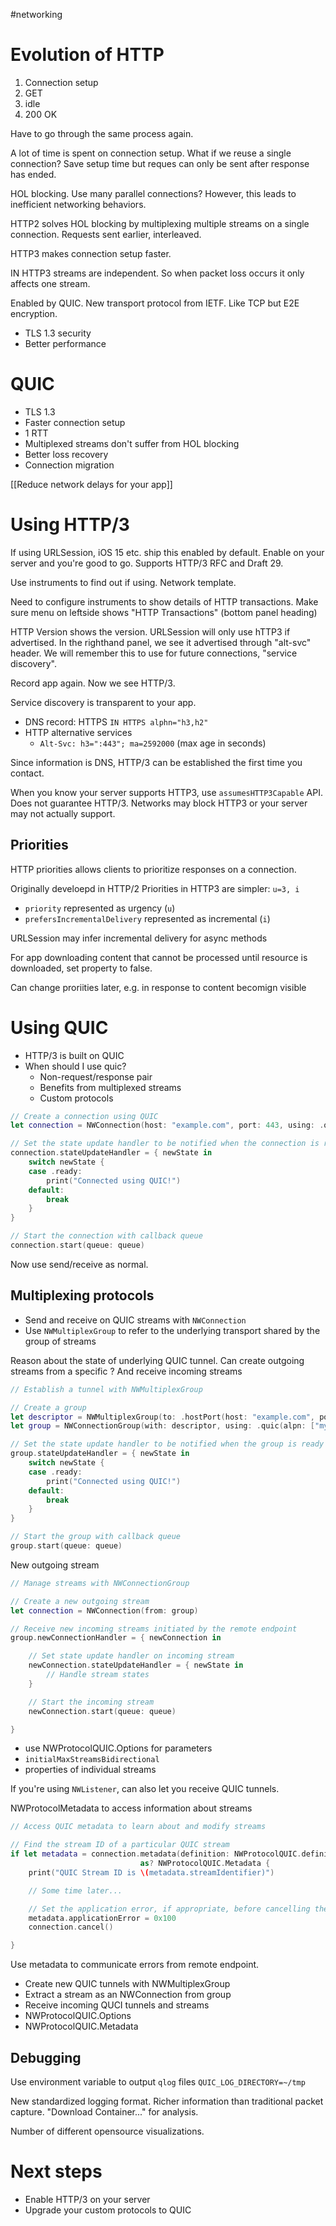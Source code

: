 #networking 

# Evolution of HTTP
1.  Connection setup
2.  GET
3.  idle
4.  200 OK

Have to go through the same process again.

A lot of time is spent on connection setup.  What if we reuse a single connection?  Save setup time but reques can only be sent after response has ended.

HOL blocking.  Use many parallel connections?  However, this leads to inefficient networking behaviors.

HTTP2 solves HOL blocking by multiplexing multiple streams on a single connection.  Requests sent earlier, interleaved.

HTTP3 makes connection setup faster.  

IN HTTP3 streams are independent.  So when packet loss occurs it only affects one stream.

Enabled by QUIC.  New transport protocol from IETF.  Like TCP but E2E encryption.

* TLS 1.3 security
* Better performance

# QUIC
* TLS 1.3
* Faster connection setup
* 1 RTT
* Multiplexed streams don't suffer from HOL blocking
* Better loss recovery
* Connection migration

[[Reduce network delays for your app]]

# Using HTTP/3
If using URLSession, iOS 15 etc. ship this enabled by default.
Enable on your server and you're good to go.
Supports HTTP/3 RFC and Draft 29.

Use instruments to find out if using.  Network template.

Need to configure instruments to show details of HTTP transactions.  Make sure menu on leftside shows "HTTP Transactions" (bottom panel heading)

HTTP Version shows the version.  URLSession will only use hTTP3 if advertised.  In the righthand panel, we see it advertised through "alt-svc" header.  We will remember this to use for future connections, "service discovery".

Record app again.  Now we see HTTP/3.  

Service discovery is transparent to your app.

* DNS record: HTTPS `IN HTTPS alphn="h3,h2"`
* HTTP alternative services
	* `Alt-Svc: h3=":443"; ma=2592000` (max age in seconds)

Since information is DNS, HTTP/3 can be established the first time you contact.

When you know your server supports HTTP3, use `assumesHTTP3Capable` API.  Does not guarantee HTTP/3.   Networks may block HTTP3 or your server may not actually support.

## Priorities
HTTP priorities allows clients to prioritize responses on a connection.  

Originally develoepd in HTTP/2
Priorities in HTTP3 are simpler: `u=3, i`
* `priority` represented as urgency (`u`)
* `prefersIncrementalDelivery` represented as incremental (`i`)

URLSession may infer incremental delivery for async methods

For app downloading content that cannot be processed until resource is downloaded, set property to false.

Can change proriities later, e.g. in response to content becomign visible
# Using QUIC
* HTTP/3 is built on QUIC
* When should I use quic?
	* Non-request/response pair
	* Benefits from multiplexed streams
	* Custom protocols

```swift
// Create a connection using QUIC
let connection = NWConnection(host: "example.com", port: 443, using: .quic(alpn: ["myproto"]))

// Set the state update handler to be notified when the connection is ready
connection.stateUpdateHandler = { newState in
    switch newState {
    case .ready:
        print("Connected using QUIC!")
    default:
        break
    }
}

// Start the connection with callback queue
connection.start(queue: queue)
```

Now use send/receive as normal.

## Multiplexing protocols
* Send and receive on QUIC streams with `NWConnection`
* Use `NWMultiplexGroup` to refer to the underlying transport shared by the group of streams

Reason about the state of underlying QUIC tunnel.
Can create outgoing streams from a specific ?
And receive incoming streams

```swift
// Establish a tunnel with NWMultiplexGroup

// Create a group
let descriptor = NWMultiplexGroup(to: .hostPort(host: "example.com", port: 443))
let group = NWConnectionGroup(with: descriptor, using: .quic(alpn: ["myproto"]))

// Set the state update handler to be notified when the group is ready
group.stateUpdateHandler = { newState in
    switch newState {
    case .ready:
        print("Connected using QUIC!")
    default:
        break
    }
}

// Start the group with callback queue
group.start(queue: queue)
```

New outgoing stream
```swift
// Manage streams with NWConnectionGroup

// Create a new outgoing stream
let connection = NWConnection(from: group)

// Receive new incoming streams initiated by the remote endpoint
group.newConnectionHandler = { newConnection in

    // Set state update handler on incoming stream
    newConnection.stateUpdateHandler = { newState in
        // Handle stream states
    }

    // Start the incoming stream
    newConnection.start(queue: queue)

}
```

* use NWProtocolQUIC.Options for parameters
* `initialMaxStreamsBidirectional`
* properties of individual streams

If you're using `NWListener`, can also let you receive QUIC tunnels.  

NWProtocolMetadata to access information about streams

```swift
// Access QUIC metadata to learn about and modify streams

// Find the stream ID of a particular QUIC stream
if let metadata = connection.metadata(definition: NWProtocolQUIC.definition)
                             as? NWProtocolQUIC.Metadata {
    print("QUIC Stream ID is \(metadata.streamIdentifier)")

    // Some time later...

    // Set the application error, if appropriate, before cancelling the stream
    metadata.applicationError = 0x100
    connection.cancel()

}
```

Use metadata to communicate errors from remote endpoint.

* Create new QUIC tunnels with NWMultiplexGroup
* Extract a stream as an NWConnection from group
* Receive incoming QUCI tunnels and streams
* NWProtocolQUIC.Options
* NWProtocolQUIC.Metadata

## Debugging
Use environment variable to output `qlog` files
`QUIC_LOG_DIRECTORY=~/tmp`

New standardized logging format.  Richer information than traditional packet capture.  "Download Container..." for analysis.

Number of different opensource visualizations.

# Next steps
* Enable HTTP/3 on your server
* Upgrade your custom protocols to QUIC


